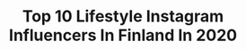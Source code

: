 ---
title: Top 10 Lifestyle Instagram Influencers In Finland In 2020
description: >-
  Find top lifestyle Instagram influencers in Finland in 2020. Most popular hashtags: #giveaway #gladavappen #kidsroom #arvonta.
platform: Instagram
profiles:
  - username: "sinimalist"
    fullname: >-
      S I N I
    location: "Finland"
    followers: 6333
    engagement: 2039
    commentsToLikes: 0.221644
    id: ck5c0w74qtyn00i11wrwzpguy
    verified: false
    hashtags: "#palkinto, #tulppaani, #kalevalakoru, #finnishfashion"
  - username: "annituuliali"
    fullname: >-
      ANNI LIPPONEN 🇫🇮
    location: "Finland"
    followers: 3127
    engagement: 2200
    commentsToLikes: 0.163960
    id: ckap4wbp796e40i788mk2eyzb
    verified: false
    hashtags: "#vappu2020, #gladavappen"
  - username: "ninnupinnu"
    fullname: >-
      Niina-Maria Lavonen
    location: "Finland"
    followers: 6528
    engagement: 1020
    commentsToLikes: 0.148080
    id: ckap9hjohsn600i787zzpj3qo
    verified: false
    hashtags: "#lastenhuone, #pregnancyweek41, #minitude, #jollyroom"
  - username: "fitoona"
    fullname: >-
      COACH - Oona Tolppanen
    location: "Finland"
    followers: 64913
    engagement: 361
    commentsToLikes: 0.058552
    id: ck13aofdwrdz60i19491jk19l
    verified: true
    hashtags: "#werderbremen, #missing, #summervibes, #soccer"
  - username: "sartorial_finn"
    fullname: >-
      The Sartorial Finn || Johan W.
    location: "Finland"
    followers: 6138
    engagement: 1173
    commentsToLikes: 0.065787
    id: ck8tdck3y2t650j78rre7ous2
    verified: false
    hashtags: ""
  - username: "ronjaemmiina"
    fullname: >-
      RONJA IKONEN
    location: "Finland"
    followers: 6756
    engagement: 1095
    commentsToLikes: 0.064530
    id: ck6tu03j1djo20j71unecko6y
    verified: false
    hashtags: "#kohtaamisia, #proteinshake, #oddmolly, #shakeittillyoumakeit"
  - username: "ritanic0le"
    fullname: >-
      𝓡𝓲𝓽𝓪 | MINISTYLE | LIFESTYLE |
    location: "Finland"
    followers: 2406
    engagement: 1454
    commentsToLikes: 0.307440
    id: ck5zrwmvfxe4e0i14okh0xken
    verified: false
    hashtags: "#phonecase, #easter, #springstyle, #mamasgirl"
  - username: "janniehari"
    fullname: >-
      Janni-Amanda
    location: "Finland"
    followers: 16153
    engagement: 807
    commentsToLikes: 0.037757
    id: ck8szpvh2pa3a0j78ybk8gl9w
    verified: false
    hashtags: "#throughtheroughseas, #strollers, #parasvalintavauvallesi, #viaplayviikonloppu"
  - username: "imsagr"
    fullname: >-
      Sagr Hamdan | صقر حمدان
    location: "Finland"
    followers: 30774
    engagement: 226
    commentsToLikes: 0.299416
    id: ck0w4e6rey53j0i19svsiy9od
    verified: false
    hashtags: "#tbt, #laspalmas, #agaete, #myplywood"
  - username: "lifestyle_by_nicole"
    fullname: >-
      Nicole
    location: "Finland"
    followers: 5195
    engagement: 661
    commentsToLikes: 0.173799
    id: ck15r78wh6hos0i19xri1t1z4
    verified: false
    hashtags: "#silkscarf, #guccibag, #giveaways, #cultgaia"
---